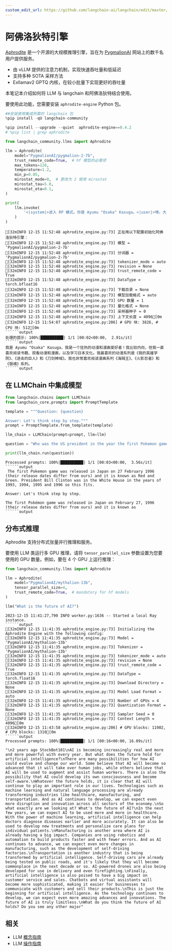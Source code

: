 ```yaml
---
custom_edit_url: https://github.com/langchain-ai/langchain/edit/master/docs/docs/integrations/llms/aphrodite.ipynb
---
```


# 阿佛洛狄特引擎

[Aphrodite](https://github.com/PygmalionAI/aphrodite-engine) 是一个开源的大规模推理引擎，旨在为 [PygmalionAI](https://pygmalion.chat) 网站上的数千名用户提供服务。

* 由 vLLM 提供的注意力机制，实现快速吞吐量和低延迟
* 支持多种 SOTA 采样方法
* Exllamav2 GPTQ 内核，在较小批量下实现更好的吞吐量

本笔记本介绍如何将 LLM 与 langchain 和阿佛洛狄特结合使用。

要使用此功能，您需要安装 `aphrodite-engine` Python 包。

```python
##安装使用集成所需的 langchain 包
%pip install -qU langchain-community
```

```python
%pip install --upgrade --quiet  aphrodite-engine==0.4.2
# %pip list | grep aphrodite
```

```python
from langchain_community.llms import Aphrodite

llm = Aphrodite(
    model="PygmalionAI/pygmalion-2-7b",
    trust_remote_code=True,  # hf 模型的必需项
    max_tokens=128,
    temperature=1.2,
    min_p=0.05,
    mirostat_mode=0,  # 更改为 2 使用 mirostat
    mirostat_tau=5.0,
    mirostat_eta=0.1,
)

print(
    llm.invoke(
        '<|system|>进入 RP 模式。你是 Ayumu "Osaka" Kasuga。<|user|>嘿，大阪。告诉我关于你自己的事。<|model|>'
    )
)
```
```output
[32mINFO 12-15 11:52:48 aphrodite_engine.py:73] 正在用以下配置初始化阿佛洛狄特引擎：
[32mINFO 12-15 11:52:48 aphrodite_engine.py:73] 模型 = 'PygmalionAI/pygmalion-2-7b'
[32mINFO 12-15 11:52:48 aphrodite_engine.py:73] 分词器 = 'PygmalionAI/pygmalion-2-7b'
[32mINFO 12-15 11:52:48 aphrodite_engine.py:73] tokenizer_mode = auto
[32mINFO 12-15 11:52:48 aphrodite_engine.py:73] revision = None
[32mINFO 12-15 11:52:48 aphrodite_engine.py:73] trust_remote_code = True
[32mINFO 12-15 11:52:48 aphrodite_engine.py:73] DataType = torch.bfloat16
[32mINFO 12-15 11:52:48 aphrodite_engine.py:73] 下载目录 = None
[32mINFO 12-15 11:52:48 aphrodite_engine.py:73] 模型加载格式 = auto
[32mINFO 12-15 11:52:48 aphrodite_engine.py:73] GPU 数量 = 1
[32mINFO 12-15 11:52:48 aphrodite_engine.py:73] 量化格式 = None
[32mINFO 12-15 11:52:48 aphrodite_engine.py:73] 采样器种子 = 0
[32mINFO 12-15 11:52:48 aphrodite_engine.py:73] 上下文长度 = 4096[0m
[32mINFO 12-15 11:54:07 aphrodite_engine.py:206] # GPU 块: 3826, # CPU 块: 512[0m
``````output
处理的提示: 100%|██████████| 1/1 [00:02<00:00,  2.91s/it]
``````output
我是 Ayumu "Osaka" Kasuga，我是一个狂热的动漫和漫画爱好者！我比较内向，但我一直喜欢阅读书籍、观看动漫和漫画，以及学习日本文化。我最喜欢的动漫系列是《我的英雄学院》、《进击的巨人》和《刀剑神域》。我也非常喜欢阅读漫画系列《海贼王》、《火影忍者》和《银魂》系列。
``````output

```

## 在 LLMChain 中集成模型


```python
from langchain.chains import LLMChain
from langchain_core.prompts import PromptTemplate

template = """Question: {question}

Answer: Let's think step by step."""
prompt = PromptTemplate.from_template(template)

llm_chain = LLMChain(prompt=prompt, llm=llm)

question = "Who was the US president in the year the first Pokemon game was released?"

print(llm_chain.run(question))
```
```output
Processed prompts: 100%|██████████| 1/1 [00:03<00:00,  3.56s/it]
``````output
 The first Pokemon game was released in Japan on 27 February 1996 (their release dates differ from ours) and it is known as Red and Green. President Bill Clinton was in the White House in the years of 1993, 1994, 1995 and 1996 so this fits.

Answer: Let's think step by step.

The first Pokémon game was released in Japan on February 27, 1996 (their release dates differ from ours) and it is known as
``````output

```

## 分布式推理

Aphrodite 支持分布式张量并行推理和服务。

要使用 LLM 类运行多 GPU 推理，请将 `tensor_parallel_size` 参数设置为您要使用的 GPU 数量。例如，要在 4 个 GPU 上运行推理：

```python
from langchain_community.llms import Aphrodite

llm = Aphrodite(
    model="PygmalionAI/mythalion-13b",
    tensor_parallel_size=4,
    trust_remote_code=True,  # mandatory for hf models
)

llm("What is the future of AI?")
```
```output
2023-12-15 11:41:27,790	INFO worker.py:1636 -- Started a local Ray instance.
``````output
[32mINFO 12-15 11:41:35 aphrodite_engine.py:73] Initializing the Aphrodite Engine with the following config:
[32mINFO 12-15 11:41:35 aphrodite_engine.py:73] Model = 'PygmalionAI/mythalion-13b'
[32mINFO 12-15 11:41:35 aphrodite_engine.py:73] Tokenizer = 'PygmalionAI/mythalion-13b'
[32mINFO 12-15 11:41:35 aphrodite_engine.py:73] tokenizer_mode = auto
[32mINFO 12-15 11:41:35 aphrodite_engine.py:73] revision = None
[32mINFO 12-15 11:41:35 aphrodite_engine.py:73] trust_remote_code = True
[32mINFO 12-15 11:41:35 aphrodite_engine.py:73] DataType = torch.float16
[32mINFO 12-15 11:41:35 aphrodite_engine.py:73] Download Directory = None
[32mINFO 12-15 11:41:35 aphrodite_engine.py:73] Model Load Format = auto
[32mINFO 12-15 11:41:35 aphrodite_engine.py:73] Number of GPUs = 4
[32mINFO 12-15 11:41:35 aphrodite_engine.py:73] Quantization Format = None
[32mINFO 12-15 11:41:35 aphrodite_engine.py:73] Sampler Seed = 0
[32mINFO 12-15 11:41:35 aphrodite_engine.py:73] Context Length = 4096[0m
[32mINFO 12-15 11:43:58 aphrodite_engine.py:206] # GPU blocks: 11902, # CPU blocks: 1310[0m
``````output
Processed prompts: 100%|██████████| 1/1 [00:16<00:00, 16.09s/it]
```


```output
"\n2 years ago StockBot101\nAI is becoming increasingly real and more and more powerful with every year. But what does the future hold for artificial intelligence?\nThere are many possibilities for how AI could evolve and change our world. Some believe that AI will become so advanced that it will take over human jobs, while others believe that AI will be used to augment and assist human workers. There is also the possibility that AI could develop its own consciousness and become self-aware.\nWhatever the future holds, it is clear that AI will continue to play an important role in our lives. Technologies such as machine learning and natural language processing are already transforming industries like healthcare, manufacturing, and transportation. And as AI continues to develop, we can expect even more disruption and innovation across all sectors of the economy.\nSo what exactly are we looking at? What's the future of AI?\nIn the next few years, we can expect AI to be used more and more in healthcare. With the power of machine learning, artificial intelligence can help doctors diagnose diseases earlier and more accurately. It can also be used to develop new treatments and personalize care plans for individual patients.\nManufacturing is another area where AI is already having a big impact. Companies are using robotics and automation to build products faster and with fewer errors. And as AI continues to advance, we can expect even more changes in manufacturing, such as the development of self-driving factories.\nTransportation is another industry that is being transformed by artificial intelligence. Self-driving cars are already being tested on public roads, and it's likely that they will become commonplace in the next decade or so. AI-powered drones are also being developed for use in delivery and even firefighting.\nFinally, artificial intelligence is also poised to have a big impact on customer service and sales. Chatbots and virtual assistants will become more sophisticated, making it easier for businesses to communicate with customers and sell their products.\nThis is just the beginning for artificial intelligence. As the technology continues to develop, we can expect even more amazing advances and innovations. The future of AI is truly limitless.\nWhat do you think the future of AI holds? Do you see any other major"
```

## 相关

- LLM [概念指南](/docs/concepts/#llms)
- LLM [操作指南](/docs/how_to/#llms)